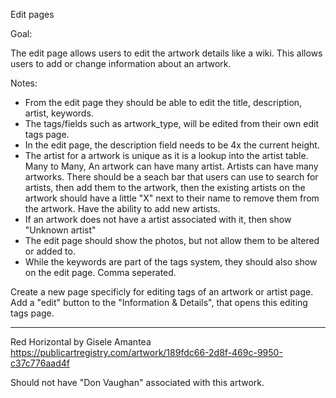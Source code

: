 Edit pages

Goal:

The edit page allows users to edit the artwork details like a wiki. This allows users to add or change information about an artwork.

Notes:

- From the edit page they should be able to edit the title, description, artist, keywords.
- The tags/fields such as artwork_type, will be edited from their own edit tags page.
- In the edit page, the description field needs to be 4x the current height.
- The artist for a artwork is unique as it is a lookup into the artist table. Many to Many, An artwork can have many artist. Artists can have many artworks. There should be a seach bar that users can use to search for artists, then add them to the artwork, then the existing artists on the artwork should have a little "X" next to their name to remove them from the artwork. Have the ability to add new artists.
- If an artwork does not have a artist associated with it, then show "Unknown artist"
- The edit page should show the photos, but not allow them to be altered or added to.
- While the keywords are part of the tags system, they should also show on the edit page. Comma seperated.

Create a new page specificly for editing tags of an artwork or artist page. Add a "edit" button to the "Information & Details", that opens this editing tags page.



----- 

Red Horizontal by Gisele Amantea
https://publicartregistry.com/artwork/189fdc66-2d8f-469c-9950-c37c776aad4f

Should not have "Don Vaughan" associated with this artwork.